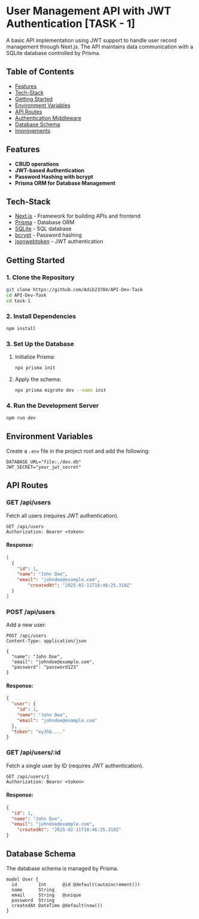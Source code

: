 # User Management API with JWT Authentication [TASK - 1]

A basic API implementation using JWT support to handle user record management through Next.js. The API maintains data communication with a SQLite database controlled by Prisma.

## Table of Contents
- [Features](#features)
- [Tech-Stack](#tech-stack)
- [Getting Started](#getting-started)
- [Environment Variables](#environment-variables)
- [API Routes](#api-routes)
- [Authentication Middleware](#authentication-middleware)
- [Database Schema](#database-schema)
- [Improvements](#improvements)

## Features
- **CRUD operations**
- **JWT-based Authentication**
- **Password Hashing with bcrypt**
- **Prisma ORM for Database Management**

## Tech-Stack
- [Next.js](https://nextjs.org/) - Framework for building APIs and frontend
- [Prisma](https://www.prisma.io/) - Database ORM
- [SQLite](https://www.sqlite.org/) - SQL database
- [bcrypt](https://www.npmjs.com/package/bcryptjs) - Password hashing
- [jsonwebtoken](https://www.npmjs.com/package/jsonwebtoken) - JWT authentication

## Getting Started

### **1. Clone the Repository**
```bash
git clone https://github.com/Adib23704/API-Dev-Task
cd API-Dev-Task
cd task-1
```

### **2. Install Dependencies**
```bash
npm install
```

### **3. Set Up the Database**
1. Initialize Prisma:
   ```bash
   npx prisma init
   ```
2. Apply the schema:
   ```bash
   npx prisma migrate dev --name init
   ```

### **4. Run the Development Server**
```bash
npm run dev
```

## Environment Variables
Create a `.env` file in the project root and add the following:
```env
DATABASE_URL="file:./dev.db"
JWT_SECRET="your_jwt_secret"
```

## API Routes

### **GET /api/users**
Fetch all users (requires JWT authentication).
```http
GET /api/users
Authorization: Bearer <token>
```
#### Response:
```json
[
  {
    "id": 1,
    "name": "John Doe",
    "email": "johndoe@example.com",
		"createdAt": "2025-02-11T18:46:25.310Z"
  }
]
```

### **POST /api/users**
Add a new user.
```http
POST /api/users
Content-Type: application/json

{
  "name": "John Doe",
  "email": "johndoe@example.com",
  "password": "password123"
}
```
#### Response:
```json
{
  "user": {
    "id": 1,
    "name": "John Doe",
    "email": "johndoe@example.com"
  },
  "token": "eyJhb...."
}
```

### **GET /api/users/:id**
Fetch a single user by ID (requires JWT authentication).
```http
GET /api/users/1
Authorization: Bearer <token>
```
#### Response:
```json
{
  "id": 1,
  "name": "John Doe",
  "email": "johndoe@example.com",
	"createdAt": "2025-02-11T18:46:25.310Z"
}
```

## Database Schema
The database schema is managed by Prisma.
```prisma
model User {
  id        Int      @id @default(autoincrement())
  name      String
  email     String   @unique
  password  String
  createdAt DateTime @default(now())
}
```

